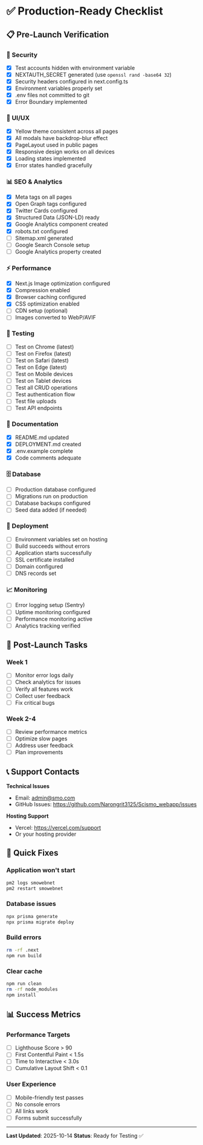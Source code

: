 # ✅ Production-Ready Checklist

## 📋 Pre-Launch Verification

### 🔐 Security
- [x] Test accounts hidden with environment variable
- [x] NEXTAUTH_SECRET generated (use `openssl rand -base64 32`)
- [x] Security headers configured in next.config.ts
- [x] Environment variables properly set
- [x] .env files not committed to git
- [x] Error Boundary implemented

### 🎨 UI/UX
- [x] Yellow theme consistent across all pages
- [x] All modals have backdrop-blur effect
- [x] PageLayout used in public pages
- [x] Responsive design works on all devices
- [x] Loading states implemented
- [x] Error states handled gracefully

### 📊 SEO & Analytics
- [x] Meta tags on all pages
- [x] Open Graph tags configured
- [x] Twitter Cards configured
- [x] Structured Data (JSON-LD) ready
- [x] Google Analytics component created
- [x] robots.txt configured
- [ ] Sitemap.xml generated
- [ ] Google Search Console setup
- [ ] Google Analytics property created

### ⚡ Performance
- [x] Next.js Image optimization configured
- [x] Compression enabled
- [x] Browser caching configured
- [x] CSS optimization enabled
- [ ] CDN setup (optional)
- [ ] Images converted to WebP/AVIF

### 🧪 Testing
- [ ] Test on Chrome (latest)
- [ ] Test on Firefox (latest)
- [ ] Test on Safari (latest)
- [ ] Test on Edge (latest)
- [ ] Test on Mobile devices
- [ ] Test on Tablet devices
- [ ] Test all CRUD operations
- [ ] Test authentication flow
- [ ] Test file uploads
- [ ] Test API endpoints

### 📝 Documentation
- [x] README.md updated
- [x] DEPLOYMENT.md created
- [x] .env.example complete
- [x] Code comments adequate

### 🗄️ Database
- [ ] Production database configured
- [ ] Migrations run on production
- [ ] Database backups configured
- [ ] Seed data added (if needed)

### 🚀 Deployment
- [ ] Environment variables set on hosting
- [ ] Build succeeds without errors
- [ ] Application starts successfully
- [ ] SSL certificate installed
- [ ] Domain configured
- [ ] DNS records set

### 📈 Monitoring
- [ ] Error logging setup (Sentry)
- [ ] Uptime monitoring configured
- [ ] Performance monitoring active
- [ ] Analytics tracking verified

## 🎯 Post-Launch Tasks

### Week 1
- [ ] Monitor error logs daily
- [ ] Check analytics for issues
- [ ] Verify all features work
- [ ] Collect user feedback
- [ ] Fix critical bugs

### Week 2-4
- [ ] Review performance metrics
- [ ] Optimize slow pages
- [ ] Address user feedback
- [ ] Plan improvements

## 📞 Support Contacts

**Technical Issues**
- Email: admin@smo.com
- GitHub Issues: https://github.com/Narongrit3125/Scismo_webapp/issues

**Hosting Support**
- Vercel: https://vercel.com/support
- Or your hosting provider

## 🔧 Quick Fixes

### Application won't start
```bash
pm2 logs smowebnet
pm2 restart smowebnet
```

### Database issues
```bash
npx prisma generate
npx prisma migrate deploy
```

### Build errors
```bash
rm -rf .next
npm run build
```

### Clear cache
```bash
npm run clean
rm -rf node_modules
npm install
```

## 📊 Success Metrics

### Performance Targets
- [ ] Lighthouse Score > 90
- [ ] First Contentful Paint < 1.5s
- [ ] Time to Interactive < 3.0s
- [ ] Cumulative Layout Shift < 0.1

### User Experience
- [ ] Mobile-friendly test passes
- [ ] No console errors
- [ ] All links work
- [ ] Forms submit successfully

---

**Last Updated**: 2025-10-14
**Status**: Ready for Testing ✅
